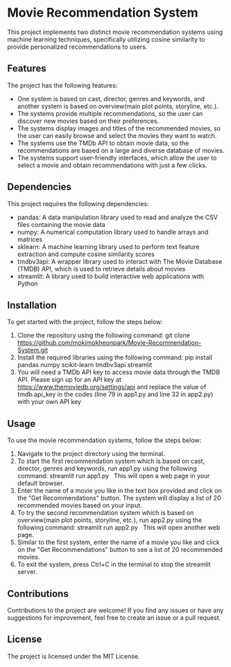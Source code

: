 # Movie Recommendation System

This project implements two distinct movie recommendation systems using machine learning techniques, specifically utilizing cosine similarity to provide personalized recommendations to users.

## Features

The project has the following features:
- One system is based on cast, director, genres and keywords, and another system is based on overview(main plot points, storyline, etc.).
- The systems provide multiple recommendations, so the user can discover new movies based on their preferences.
- The systems display images and titles of the recommended movies, so the user can easily browse and select the movies they want to watch.
- The systems use the TMDb API to obtain movie data, so the recommendations are based on a large and diverse database of movies.
- The systems support user-friendly interfaces, which allow the user to select a movie and obtain recommendations with just a few clicks.

## Dependencies

This project requires the following dependencies:
- pandas: A data manipulation library used to read and analyze the CSV files containing the movie data
- numpy: A numerical computation library used to handle arrays and matrices
- sklearn: A machine learning library used to perform text feature extraction and compute cosine similarity scores
- tmdbv3api: A wrapper library used to interact with The Movie Database (TMDB) API, which is used to retrieve details about movies
- streamlit: A library used to build interactive web applications with Python

## Installation

To get started with the project, follow the steps below:
1. Clone the repository using the following command: git clone https://github.com/mokimokheonpark/Movie-Recommendation-System.git
2. Install the required libraries using the following command: pip install pandas numpy scikit-learn tmdbv3api streamlit
3. You will need a TMDb API key to access movie data through the TMDB API. Please sign up for an API key at https://www.themoviedb.org/settings/api and replace the value of tmdb.api_key in the codes (line 79 in app1.py and line 32 in app2.py) with your own API key

## Usage

To use the movie recommendation systems, follow the steps below:
1. Navigate to the project directory using the terminal.
2. To start the first recommendation system which is based on cast, director, genres and keywords, run app1.py using the following command: streamlit run app1.py&nbsp;&nbsp;&nbsp;This will open a web page in your default browser.
3. Enter the name of a movie you like in the text box provided and click on the "Get Recommendations" button. The system will display a list of 20 recommended movies based on your input.
4. To try the second recommendation system which is based on overview(main plot points, storyline, etc.), run app2.py using the following command: streamlit run app2.py&nbsp;&nbsp;&nbsp;This will open another web page.
5. Similar to the first system, enter the name of a movie you like and click on the "Get Recommendations" button to see a list of 20 recommended movies.
6. To exit the system, press Ctrl+C in the terminal to stop the streamlit server.

## Contributions

Contributions to the project are welcome! If you find any issues or have any suggestions for improvement, feel free to create an issue or a pull request.

## License

The project is licensed under the MIT License.
